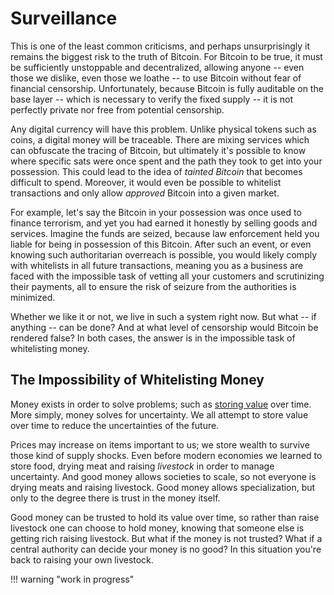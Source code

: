# Surveillance

This is one of the least common criticisms,
 and perhaps unsurprisingly it remains the
 biggest risk to the truth of Bitcoin.
For Bitcoin to be true, it must be sufficiently
 unstoppable and decentralized, allowing anyone
 -- even those we dislike, even those we loathe --
 to use Bitcoin without fear of
 financial censorship.
Unfortunately, because Bitcoin is fully
 auditable on the base layer
 -- which is necessary to verify the fixed supply --
 it is not perfectly private nor free
 from potential censorship.

Any digital currency will have this problem.
Unlike physical tokens such as coins,
 a digital money will be traceable.
There are mixing services which can
 obfuscate the tracing of Bitcoin, but
 ultimately it's possible to know
 where specific sats were once spent and
 the path they took to get into your possession.
This could lead to the idea of *tainted Bitcoin*
 that becomes difficult to spend.
Moreover, it would even be possible to whitelist
 transactions and only allow *approved*
 Bitcoin into a given market.

For example, let's say the Bitcoin in your
 possession was once used to finance terrorism,
 and yet you had earned it honestly by
 selling goods and services.
Imagine the funds are seized,
 because law enforcement held you liable for
 being in possession of this Bitcoin.
After such an event, or even knowing
 such authoritarian overreach is possible,
 you would likely comply with whitelists
 in all future transactions, meaning you as
 a business are faced with the impossible task
 of vetting all your customers and scrutinizing
 their payments, all to ensure the
 risk of seizure from the authorities is
 minimized.

Whether we like it or not, we live in such
 a system right now.
But what -- if anything -- can be done?
And at what level of censorship would
 Bitcoin be rendered false?
In both cases, the answer is in the impossible
 task of whitelisting money.


## The Impossibility of Whitelisting Money

Money exists in order to solve
 problems; such as
 [storing value](../bitcoin-as-money/store-of-value.md)
 over time.
More simply, money solves for uncertainty.
We all attempt to store value over time
 to reduce the
 uncertainties of the future.

Prices may increase on items important to us;
 we store wealth to survive those kind
 of supply shocks.
Even before modern economies we learned to
 store food, drying meat and raising 
 *livestock* in order to manage uncertainty.
And good money allows societies to scale,
 so not everyone is drying meats and raising 
 livestock.
Good money allows specialization, but only
 to the degree there is trust in the money itself.

Good money can be trusted to hold its value over
 time, so rather than raise livestock one
 can choose to hold money, knowing that 
 someone else is getting rich raising livestock.
But what if the money is not trusted?
What if a central authority can decide
 your money is no good?
In this situation you're back to raising
 your own livestock.











!!! warning "work in progress"


